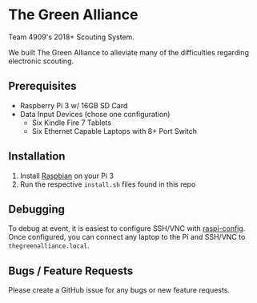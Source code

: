# The Green Alliance
Team 4909's 2018+ Scouting System.

We built The Green Alliance to alleviate many of the difficulties regarding electronic scouting.

## Prerequisites
- Raspberry Pi 3 w/ 16GB SD Card
- Data Input Devices (chose one configuration)
  - Six Kindle Fire 7 Tablets
  - Six Ethernet Capable Laptops with 8+ Port Switch
  
## Installation
1) Install [Raspbian](https://www.raspberrypi.org/downloads/raspbian/) on your Pi 3
2) Run the respective `install.sh` files found in this repo

## Debugging 
To debug at event, it is easiest to configure SSH/VNC with [raspi-config](https://www.raspberrypi.org/documentation/configuration/raspi-config.md). Once configured, you can connect any laptop to the Pi and SSH/VNC to `thegreenalliance.local`.

## Bugs / Feature Requests
Please create a GitHub issue for any bugs or new feature requests.
